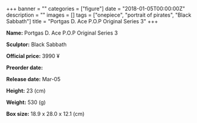 +++
banner = ""
categories = ["figure"]
date = "2018-01-05T00:00:00Z"
description = ""
images = []
tags = ["onepiece", "portrait of pirates", "Black Sabbath"]
title = "Portgas D. Ace P.O.P Original Series 3"
+++

**Name:** Portgas D. Ace P.O.P Original Series 3

**Sculptor:** Black Sabbath

**Official price:** 3990 ¥

**Preorder date:** 

**Release date:** Mar-05

**Height:** 23 (cm)

**Weight:** 530 (g)

**Box size:** 18.9 x 28.0 x 12.1 (cm)
